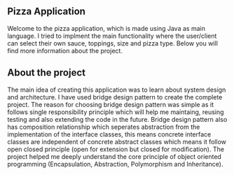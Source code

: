 ## Pizza Application ##
Welcome to the pizza application, which is made using Java as main language. I tried to implment the main functionality where the user/client can select their own sauce, toppings, size and pizza type. 
Below you will find more information about the project.

## About the project ##
The main idea of creating this application was to learn about system design and architecture. I have used bridge design pattern to create the complete project. The reason for choosing bridge design pattern was simple 
as it follows single responsibility principle which will help me maintaing, reusing testing and also extending the code in the future. Bridge design pattern also has composition relationship which seperates abstraction from 
the implementation of the interface classes, this means concrete interface classes are independent of concrete abstract classes which means it follow open closed principle (open for extension but closed for modification). 
The project helped me deeply understand the core principle of object oriented programming (Encapsulation, Abstraction, Polymorphism and Inheritance).
